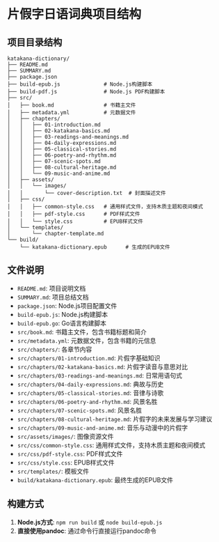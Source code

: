 # 片假字日语词典项目结构

## 项目目录结构

```
katakana-dictionary/
├── README.md
├── SUMMARY.md
├── package.json
├── build-epub.js              # Node.js构建脚本
├── build-pdf.js               # Node.js PDF构建脚本
├── src/
│   ├── book.md                # 书籍主文件
│   ├── metadata.yml           # 元数据文件
│   ├── chapters/
│   │   ├── 01-introduction.md
│   │   ├── 02-katakana-basics.md
│   │   ├── 03-readings-and-meanings.md
│   │   ├── 04-daily-expressions.md
│   │   ├── 05-classical-stories.md
│   │   ├── 06-poetry-and-rhythm.md
│   │   ├── 07-scenic-spots.md
│   │   ├── 08-cultural-heritage.md
│   │   └── 09-music-and-anime.md
│   ├── assets/
│   │   └── images/
│   │       └── cover-description.txt  # 封面描述文件
│   ├── css/
│   │   ├── common-style.css   # 通用样式文件，支持木质主题和夜间模式
│   │   ├── pdf-style.css      # PDF样式文件
│   │   └── style.css          # EPUB样式文件
│   └── templates/
│       └── chapter-template.md
└── build/
    └── katakana-dictionary.epub      # 生成的EPUB文件
```

## 文件说明

- `README.md`: 项目说明文档
- `SUMMARY.md`: 项目总结文档
- `package.json`: Node.js项目配置文件
- `build-epub.js`: Node.js构建脚本
- `build-epub.go`: Go语言构建脚本
- `src/book.md`: 书籍主文件，包含书籍标题和简介
- `src/metadata.yml`: 元数据文件，包含书籍的元信息
- `src/chapters/`: 各章节内容
- `src/chapters/01-introduction.md`: 片假字基础知识
- `src/chapters/02-katakana-basics.md`: 片假字读音与意思对比
- `src/chapters/03-readings-and-meanings.md`: 日常用语句式
- `src/chapters/04-daily-expressions.md`: 典故与历史
- `src/chapters/05-classical-stories.md`: 音律与诗歌
- `src/chapters/06-poetry-and-rhythm.md`: 风景名胜
- `src/chapters/07-scenic-spots.md`: 风景名胜
- `src/chapters/08-cultural-heritage.md`: 片假字的未来发展与学习建议
- `src/chapters/09-music-and-anime.md`: 音乐与动漫中的片假字
- `src/assets/images/`: 图像资源文件
- `src/css/common-style.css`: 通用样式文件，支持木质主题和夜间模式
- `src/css/pdf-style.css`: PDF样式文件
- `src/css/style.css`: EPUB样式文件
- `src/templates/`: 模板文件
- `build/katakana-dictionary.epub`: 最终生成的EPUB文件

## 构建方式

1. **Node.js方式**: `npm run build` 或 `node build-epub.js`
2. **直接使用pandoc**: 通过命令行直接运行pandoc命令